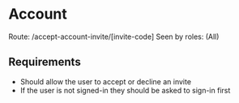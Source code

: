 # Account
Route: /accept-account-invite/[invite-code]
Seen by roles: (All)


## Requirements
- Should allow the user to accept or decline an invite
- If the user is not signed-in they should be asked to sign-in first